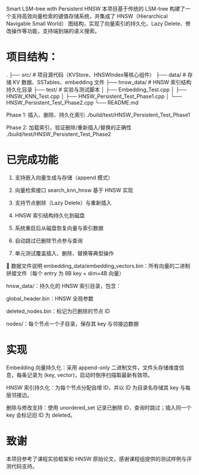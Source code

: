 Smart LSM-tree with Persistent HNSW
本项目基于传统的 LSM-tree 构建了一个支持高效向量检索的键值存储系统，并集成了 HNSW（Hierarchical Navigable Small World） 图结构，实现了向量索引的持久化、Lazy Delete、修改操作等功能，支持端到端的语义搜索。

# 项目结构：
.
├── src/                  # 项目源代码（KVStore、HNSWIndex等核心组件）
├── data/                 # 存储 KV 数据、SSTables、embedding 文件
├── hnsw_data/            # HNSW 索引结构持久化目录
├── test/                 # 实验与测试脚本
│   ├── Embedding_Test.cpp
│   ├── HNSW_KNN_Test.cpp
│   ├── HNSW_Persistent_Test_Phase1.cpp
│   └── HNSW_Persistent_Test_Phase2.cpp
└── README.md

Phase 1: 插入、删除、持久化索引
./build/test/HNSW_Persistent_Test_Phase1

Phase 2: 加载索引，验证删除/重新插入/替换的正确性
./build/test/HNSW_Persistent_Test_Phase2

# 已完成功能
 1. 支持嵌入向量生成与存储（append 模式）

 2. 向量检索接口 search_knn_hnsw 基于 HNSW 实现

 3. 支持节点删除（Lazy Delete）与重新插入

 4. HNSW 索引结构持久化到磁盘

 5. 系统重启后从磁盘恢复向量与索引数据

 6. 自动跳过已删除节点参与查询

 7. 单元测试覆盖插入、删除、替换等典型操作

📁 数据文件说明
embedding_data/embedding_vectors.bin：所有向量的二进制拼接文件（每个 entry 为 8B key + dim×4B 向量）

hnsw_data/：持久化的 HNSW 索引目录，包含：

global_header.bin：HNSW 全局参数

deleted_nodes.bin：标记为已删除的节点 ID

nodes/：每个节点一个子目录，保存其 key 与邻接边数据

# 实现
Embedding 向量持久化：采用 append-only 二进制文件，文件头存储维度信息，每条记录为 (key, vector)，启动时倒序扫描取最新有效项。

HNSW 索引持久化：为每个节点分配自增 ID，并以 ID 为目录名存储其 key 与每层邻接边。

删除与修改支持：使用 unordered_set 记录已删除 ID，查询时跳过；插入同一个 key 会标记旧 ID 为 deleted。

# 致谢
本项目参考了课程实验框架和 HNSW 原始论文，感谢课程组提供的测试样例与评测代码支持。
